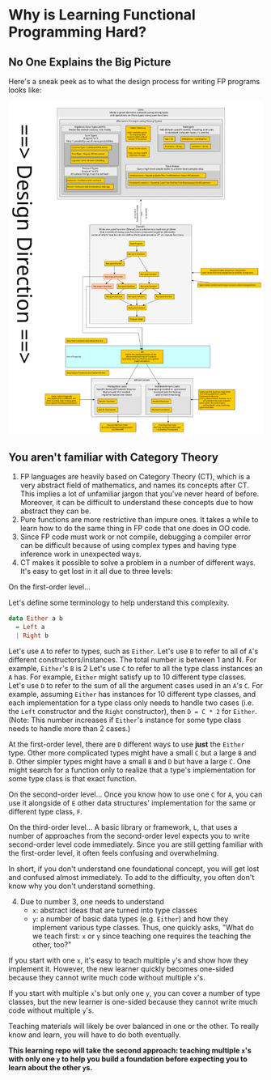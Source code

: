 # Why is Learning Functional Programming Hard?

## No One Explains the Big Picture

Here's a sneak peek as to what the design process for writing FP programs looks like:

![FP--Big Picture](./resources/FP--Big-Picture.svg)

## You aren't familiar with Category Theory

1. FP languages are heavily based on Category Theory (CT), which is a very abstract field of mathematics, and names its concepts after CT. This implies a lot of unfamiliar jargon that you've never heard of before. Moreover, it can be difficult to understand these concepts due to how abstract they can be.
2. Pure functions are more restrictive than impure ones. It takes a while to learn how to do the same thing in FP code that one does in OO code.
3. Since FP code must work or not compile, debugging a compiler error can be difficult because of using complex types and having type inference work in unexpected ways.
4. CT makes it possible to solve a problem in a number of different ways. It's easy to get lost in it all due to three levels:

On the first-order level...

Let's define some terminology to help understand this complexity.

```purescript
data Either a b
  = Left a
  | Right b
```

Let's use `A` to refer to types, such as `Either`.
Let's use `B` to refer to all of `A`'s different constructors/instances. The total number is between 1 and N. For example, `Either`'s `B` is 2
Let's use `C` to refer to all the type class instances an `A` has. For example, `Either` might satisfy up to 10 different type classes.
Let's use `D` to refer to the sum of all the argument cases used in an `A`'s `C`. For example, assuming `Either` has instances for 10 different type classes, and each implementation for a type class only needs to handle two cases (i.e. the `Left` constructor and the `Right` constructor), then `D = C * 2` for `Either`. (Note: This number increases if `Either`'s instance for some type class needs to handle more than 2 cases.)

At the first-order level, there are `D` different ways to use **just** the `Either` type. Other more complicated types might have a small `C` but a large `B` and `D`. Other simpler types might have a small `B` and `D` but have a large `C`. One might search for a function only to realize that a type's implementation for some type class is that exact function.

On the second-order level... Once you know how to use one `C` for `A`, you can use it alongside of `E` other data structures' implementation for the same or different type class, `F`.

On the third-order level... A basic library or framework, `L`, that uses a number of approaches from the second-order level expects you to write second-order level code immediately. Since you are still getting familiar with the first-order level, it often feels confusing and overwhelming.

In short, if you don't understand one foundational concept, you will get lost and confused almost immediately. To add to the difficulty, you often don't know why you don't understand something.

4. Due to number 3, one needs to understand
    - `x`: abstract ideas that are turned into type classes
    - `y`: a number of basic data types (e.g. `Either`) and how they implement various type classes.
Thus, one quickly asks, "What do we teach first: `x` or `y` since teaching one requires the teaching the other, too?"

If you start with one `x`, it's easy to teach multiple `y`'s and show how they implement it. However, the new learner quickly becomes one-sided because they cannot write much code without multiple `x`'s.

If you start with multiple `x`'s but only one `y`, you can cover a number of type classes, but the new learner is one-sided because they cannot write much code without multiple `y`'s.

Teaching materials will likely be over balanced in one or the other. To really know and learn, you will have to do both eventually.

**This learning repo will take the second approach: teaching multiple `x`'s with only one `y` to help you build a foundation before expecting you to learn about the other `y`s.**
